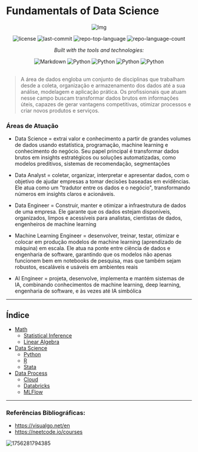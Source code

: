 # Fundamentals of Data Science

<div align="center">

![Img](https://github.com/user-attachments/assets/af62f067-04ac-4a16-861e-7a00bb690283)
<!-- BADGES -->
<img src="https://img.shields.io/github/license/HenrySchall/Fundamentals?style=flat&logo=opensourceinitiative&logoColor=white&color=0080ff" alt="license">
<img src="https://img.shields.io/github/last-commit/HenrySchall/Fundamentals?style=flat&logo=git&logoColor=white&color=0080ff" alt="last-commit">
<img src="https://img.shields.io/github/languages/top/HenrySchall/Fundamentals?style=flat&color=0080ff" alt="repo-top-language">
<img src="https://img.shields.io/github/languages/count/HenrySchall/Fundamentals?style=flat&color=0080ff" alt="repo-language-count">

<em>Built with the tools and technologies:</em>

<img src="https://img.shields.io/badge/Markdown-000000.svg?style=flat&logo=Markdown&logoColor=white" alt="Markdown">
<img src="https://img.shields.io/badge/Python-3776AB.svg?style=flat&logo=Python&logoColor=white" alt="Python">
<img src="https://img.shields.io/badge/R-276DC3?style?style=flat&logo=r&logoColor=white" alt="Python">
<img src="https://img.shields.io/badge/Stata-30B5C8?style=flat&logoColor=white" alt="Python">
<img src="https://img.shields.io/badge/Jupyter%20Notebook-F37626?style?style=flat&logo=jupyter&logoColor=white" alt="Python">

</div>
<br>

> A área de dados engloba um conjunto de disciplinas que trabalham desde a coleta, organização e armazenamento dos dados até a sua análise, modelagem e aplicação prática. Os profissionais que atuam nesse campo buscam transformar dados brutos em informações úteis, capazes de gerar vantagens competitivas, otimizar processos e criar novos produtos e serviços.

### Áreas de Atuação 

* Data Science = extrai valor e conhecimento a partir de grandes volumes de dados usando estatística, programação, machine learning e conhecimento do negócio. Seu papel principal é transformar dados brutos em insights estratégicos ou soluções automatizadas, como modelos preditivos, sistemas de recomendação, segmentações
    
* Data Analyst =  coletar, organizar, interpretar e apresentar dados, com o objetivo de ajudar empresas a tomar decisões baseadas em evidências. Ele atua como um "tradutor entre os dados e o negócio", transformando números em insights claros e acionáveis.

* Data Engineer = Construir, manter e otimizar a infraestrutura de dados de uma empresa. Ele garante que os dados estejam disponíveis, organizados, limpos e acessíveis para analistas, cientistas de dados, engenheiros de machine learning

* Machine Learning Engineer = desenvolver, treinar, testar, otimizar e colocar em produção modelos de machine learning (aprendizado de máquina) em escala. Ele atua na ponte entre ciência de dados e engenharia de software, garantindo que os modelos não apenas funcionem bem em notebooks de pesquisa, mas que também sejam robustos, escaláveis e usáveis em ambientes reais

* AI Engineer = projeta, desenvolve, implementa e mantém sistemas de IA, combinando conhecimentos de machine learning, deep learning, engenharia de software, e às vezes até IA simbólica
  
---
## Índice

- [Math](https://github.com/HenrySchall/Fundamentals/tree/main/Math)
    - [Statistical Inference](https://github.com/HenrySchall/Fundamentals/tree/main/Math/Statistical%20Inference)
    - [Linear Algebra](https://github.com/HenrySchall/Fundamentals/tree/main/Math/Linear%20Algebra)
- [Data Science](https://github.com/HenrySchall/Fundamentals/tree/main/Data%20Science)
    - [Python](https://github.com/HenrySchall/Fundamentals/tree/main/Data%20Science/Python)
    - [R](https://github.com/HenrySchall/Fundamentals/tree/main/Data%20Science/R)
    - [Stata](https://github.com/HenrySchall/Fundamentals/tree/main/Data%20Science/Stata)
- [Data Process](https://github.com/HenrySchall/Fundamentals/tree/main/Data%20Process)
    - [Cloud](https://github.com/HenrySchall/Fundamentals/tree/main/Data%20Process/Cloud)
    - [Databricks](https://github.com/HenrySchall/Fundamentals/tree/main/Data%20Process/Databricks)
    - [MLFlow](https://github.com/HenrySchall/Fundamentals/tree/main/Data%20Process/MLflow)

---

### Referências Bibliográficas:
- https://visualgo.net/en
- https://neetcode.io/courses

![1756281794385](https://github.com/user-attachments/assets/89138c5b-3825-4211-8548-ac9d22591c2b)


